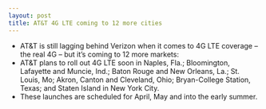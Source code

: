 ```yaml
---
layout: post
title: AT&T 4G LTE coming to 12 more cities
---
```

* AT&T is still lagging behind Verizon when it comes to 4G LTE coverage – the real 4G – but it’s coming to 12 more markets:
* AT&T plans to roll out 4G LTE soon in Naples, Fla.; Bloomington, Lafayette and Muncie, Ind.; Baton Rouge and New Orleans, La.; St. Louis, Mo; Akron, Canton and Cleveland, Ohio; Bryan-College Station, Texas; and Staten Island in New York City.
* These launches are scheduled for April, May and into the early summer.

